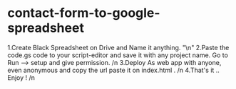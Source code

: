 # contact-form-to-google-spreadsheet

1.Create Black Spreadsheet on Drive and Name it anything. "\n"
2.Paste the code.gs code to your script-editor and save it with any project name. Go to Run --> setup and give permission. /n
3.Deploy As web app with anyone, even anonymous and copy the url paste it on index.html  <script-url>.  /n
4.That's it .. Enjoy ! /n
 
